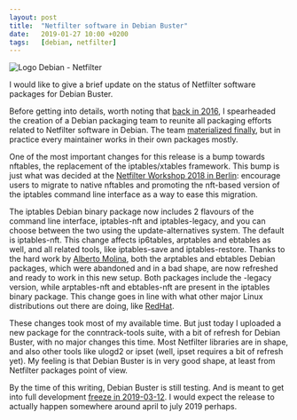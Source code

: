 ```yaml
---
layout: post
title:  "Netfilter software in Debian Buster"
date:   2019-01-27 10:00 +0200
tags:	[debian, netfilter]
---
```


![Logo Debian - Netfilter][logo]

I would like to give a brief update on the status of Netfilter software
packages for Debian Buster.

Before getting into details, worth noting that [back in 2016][team_post], I
spearheaded the creation of a Debian packaging team to reunite all packaging
efforts related to Netfilter software in Debian. The team
[materialized finally][team_wiki], but in practice every maintainer works in
their own packages mostly.

<!--more-->

One of the most important changes for this release is a bump towards nftables,
the replacement of the iptables/xtables framework. This bump is just what was
decided at the [Netfilter Workshop 2018 in Berlin][workshop]: encourage users
to migrate to native nftables and promoting the nft-based version of the
iptables command line interface as a way to ease this migration.

The iptables Debian binary package now includes 2 flavours of the command line
interface, iptables-nft and iptables-legacy, and you can choose between the two
using the update-alternatives system. The default is iptables-nft.
This change affects ip6tables, arptables and ebtables as well, and all related
tools, like iptables-save and iptables-restore.
Thanks to the hard work by [Alberto Molina][alberto], both the arptables and
ebtables Debian packages, which were abandoned and in a bad shape, are now
refreshed and ready to work in this new setup. Both packages include the
-legacy version, while arptables-nft and ebtables-nft are present in the
iptables binary package.
This change goes in line with what other major Linux distributions out there
are doing, like [RedHat][rhel].

These changes took most of my available time. But just today I uploaded a new
package for the conntrack-tools suite, with a bit of refresh for Debian Buster,
with no major changes this time. Most Netfilter libraries are in shape, and
also other tools like ulogd2 or ipset (well, ipset requires a bit of refresh
yet).
My feeling is that Debian Buster is in very good shape, at least from Netfilter packages
point of view.

By the time of this writing, Debian Buster is still testing. And is meant to
get into full development [freeze in 2019-03-12][freeze]. I would expect the
release to actually happen somewhere around april to july 2019 perhaps.

[logo]:			{{site.url}}/assets/debian-netfilter.png
[freeze]:		https://wiki.debian.org/DebianBuster
[team_post]:		{{site.url}}/2016/11/30/debian-netfilter-team.html
[team_wiki]:		https://wiki.debian.org/Teams/pkg-netfilter
[rhel]:			https://access.redhat.com/documentation/en-us/red_hat_enterprise_linux/8-beta/html-single/8.0_beta_release_notes/index#networking_2
[workshop]:		{{site.url}}/2018/06/16/nfws2018.html
[alberto]:		https://albertomolina.wordpress.com/
